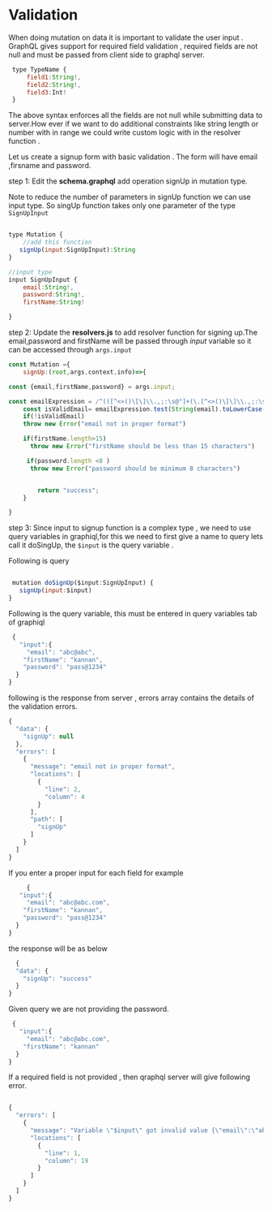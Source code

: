 
# Validation

 When doing mutation on data it is important to validate the user input . GraphQL gives support for required field validation , required fields are not null and must be passed from client side to graphql server.

 ```javascript
  type TypeName {
      field1:String!,
      field2:String!,
      field3:Int!
  }

```

 The above syntax enforces all the fields are not null while submitting data to server.How ever if we want to do additional constraints like string length or number with in range we could write custom logic with in the resolver function .

 Let us create a signup form with basic validation . The form will have email ,firsname and password.

 step 1: Edit the **schema.graphql** add operation signUp in mutation type.

  Note to reduce the number of parameters in signUp function we can use input type.
  So singUp function takes only one parameter of the type `SignUpInput`

```javascript

type Mutation {
    //add this function
   signUp(input:SignUpInput):String
}

//input type
input SignUpInput {
    email:String!,
    password:String!,
    firstName:String!

}


```

step 2: Update the **resolvers.js** to add resolver function for signing up.The email,password and firstName will be passed through *input* variable so it can be accessed through `args.input`

```javascript
const Mutation ={
    signUp:(root,args,context,info)=>{

const {email,firstName,password} = args.input;

const emailExpression = /^(([^<>()\[\]\\.,;:\s@"]+(\.[^<>()\[\]\\.,;:\s@"]+)*)|(".+"))@((\[[0-9]{1,3}\.[0-9]{1,3}\.[0-9]{1,3}\.[0-9]{1,3}\])|(([a-zA-Z\-0-9]+\.)+[a-zA-Z]{2,}))$/;
    const isValidEmail= emailExpression.test(String(email).toLowerCase())
    if(!isValidEmail)
    throw new Error("email not in proper format")

    if(firstName.length>15)
      throw new Error("firstName should be less than 15 characters")

     if(password.length <8 )
      throw new Error("password should be minimum 8 characters")


        return "success";
    }

}

```

step 3: Since input to signup function is a complex type , we need to use query variables in graphiql,for this we need to first give a name to query lets call it doSingUp, the `$input` is the query variable .

Following is query

```javascript

 mutation doSignUp($input:SignUpInput) {
   signUp(input:$input)
}


```

Following is the query variable, this must be entered in query variables tab of graphiql

```javascript
 {
   "input":{
     "email": "abc@abc",
    "firstName": "kannan",
    "password": "pass@1234"
  }
}

```

following is the response from server , errors array contains the details of the validation errors.

```javascript
{
  "data": {
    "signUp": null
  },
  "errors": [
    {
      "message": "email not in proper format",
      "locations": [
        {
          "line": 2,
          "column": 4
        }
      ],
      "path": [
        "signUp"
      ]
    }
  ]
}


```

If you enter a proper input for each field for example

```javascript
     {
   "input":{
     "email": "abc@abc.com",
    "firstName": "kannan",
    "password": "pass@1234"
  }
}

```

the response will be as below

```javascript
  {
  "data": {
    "signUp": "success"
  }
}

```

Given query we are not providing the password.

```javascript
 {
   "input":{
     "email": "abc@abc.com",
    "firstName": "kannan"
  }
}

```

If a required field is not provided , then qraphql server will give following error.

```javascript

{
  "errors": [
    {
      "message": "Variable \"$input\" got invalid value {\"email\":\"abc@abc.com\",\"firstName\":\"kannan\"}; Field value.password of required type String! was not provided.",
      "locations": [
        {
          "line": 1,
          "column": 19
        }
      ]
    }
  ]
}

```

